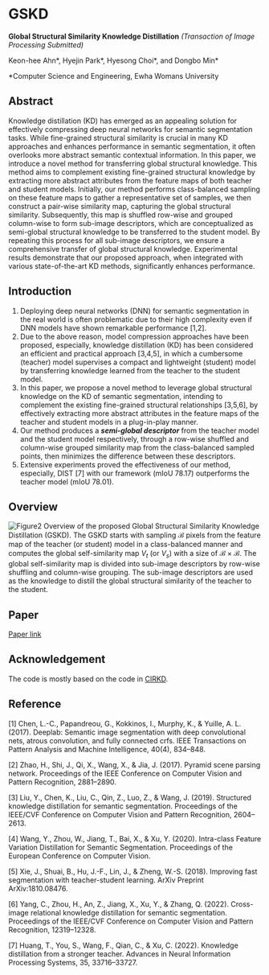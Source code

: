 # GSKD
**Global Structural Similarity Knowledge Distillation** _(Transaction of Image Processing Submitted)_

Keon-hee Ahn*, Hyejin Park*, Hyesong Choi*, and Dongbo Min*

*Computer Science and Engineering, Ewha Womans University

## Abstract
Knowledge distillation (KD) has emerged as an appealing solution for effectively compressing deep neural networks for semantic segmentation tasks. While fine-grained structural similarity is crucial in many KD approaches and enhances performance in semantic segmentation, it often overlooks more abstract semantic contextual information. In this paper, we introduce a novel method for transferring global structural knowledge. This method aims to complement existing fine-grained structural knowledge by extracting more abstract attributes from the feature maps of both teacher and student models. Initially, our method performs class-balanced sampling on these feature maps to gather a representative set of samples, we then construct a pair-wise similarity map, capturing the global structural similarity. Subsequently, this map is shuffled row-wise and grouped column-wise to form sub-image descriptors, which are conceptualized as semi-global structural knowledge to be transferred to the student model. By repeating this process for all sub-image descriptors, we ensure a comprehensive transfer of global structural knowledge. Experimental results demonstrate that our proposed approach, when integrated with various state-of-the-art KD methods, significantly enhances performance. 

## Introduction
1. Deploying deep neural networks (DNN) for semantic segmentation in the real world is often problematic due to their high complexity even if DNN models have shown remarkable performance [1,2].
2. Due to the above reason, model compression approaches have been proposed, especially, knowledge distillation (KD) has been considered an efficient and practical approach [3,4,5], in which a cumbersome (teacher) model supervises a compact and lightweight (student) model by transferring knowledge learned from the teacher to the student model.
3. In this paper, we propose a novel method to leverage global structural knowledge on the KD of semantic segmentation, intending to complement the existing fine-grained structural relationships [3,5,6], by effectively extracting more abstract attributes in the feature maps of the teacher and student models in a plug-in-play manner.
4. Our method produces a ___semi-global descriptor___ from the teacher model and the student model respectively, through a row-wise shuffled and column-wise grouped similarity map from the class-balanced sampled points, then minimizes the difference between these descriptors.
5. Extensive experiments proved the effectiveness of our method, especially, DIST [7] with our framework (mIoU 78.17) outperforms the teacher model (mIoU 78.01).

## Overview
![Figure2](https://github.com/MaryAhn/GSKD/assets/43198379/6f75c4f3-1605-4871-bdf4-3be5ef4e7c15)
Overview of the proposed Global Structural Similarity Knowledge Distillation (GSKD). The GSKD starts with sampling $\mathcal{B}$ pixels from the feature map of the teacher (or student) model in a class-balanced manner and computes the global self-similarity map $V_t$ (or $V_s$) with a size of $\mathcal{B} \times \mathcal{B}$. The global self-similarity map is divided into sub-image descriptors by row-wise shuffling and column-wise grouping. The sub-image descriptors are used as the knowledge to distill the global structural similarity of the teacher to the student.

## Paper
[Paper link](https://drive.google.com/file/d/1BDWb4muBBCQKPDQDr56n8pRqc9RggCSa/view?usp=drive_link)

## Acknowledgement
The code is mostly based on the code in [CIRKD](https://github.com/winycg/CIRKD).

## Reference

[1] Chen, L.-C., Papandreou, G., Kokkinos, I., Murphy, K., & Yuille, A. L. (2017). Deeplab: Semantic image segmentation with deep convolutional nets, atrous convolution, and fully connected crfs. IEEE Transactions on Pattern Analysis and Machine Intelligence, 40(4), 834–848.

[2] Zhao, H., Shi, J., Qi, X., Wang, X., & Jia, J. (2017). Pyramid scene parsing network. Proceedings of the IEEE Conference on Computer Vision and Pattern Recognition, 2881–2890.

[3] Liu, Y., Chen, K., Liu, C., Qin, Z., Luo, Z., & Wang, J. (2019). Structured knowledge distillation for semantic segmentation. Proceedings of the IEEE/CVF Conference on Computer Vision and Pattern Recognition, 2604–2613.

[4] Wang, Y., Zhou, W., Jiang, T., Bai, X., & Xu, Y. (2020). Intra-class Feature Variation Distillation for Semantic Segmentation. Proceedings of the European Conference on Computer Vision.

[5] Xie, J., Shuai, B., Hu, J.-F., Lin, J., & Zheng, W.-S. (2018). Improving fast segmentation with teacher-student learning. ArXiv Preprint ArXiv:1810.08476.

[6] Yang, C., Zhou, H., An, Z., Jiang, X., Xu, Y., & Zhang, Q. (2022). Cross-image relational knowledge distillation for semantic segmentation. Proceedings of the IEEE/CVF Conference on Computer Vision and Pattern Recognition, 12319–12328.

[7] Huang, T., You, S., Wang, F., Qian, C., & Xu, C. (2022). Knowledge distillation from a stronger teacher. Advances in Neural Information Processing Systems, 35, 33716–33727.
